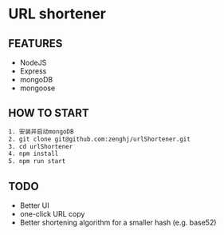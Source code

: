 # URL shortener 

## FEATURES
* NodeJS
* Express
* mongoDB
* mongoose


## HOW TO START

```bash
1. 安装并启动mongoDB
2. git clone git@github.com:zenghj/urlShortener.git
3. cd urlShortener
4. npm install
5. npm run start
```

## TODO
* Better UI
* one-click URL copy
* Better shortening algorithm for a smaller hash (e.g. base52)
